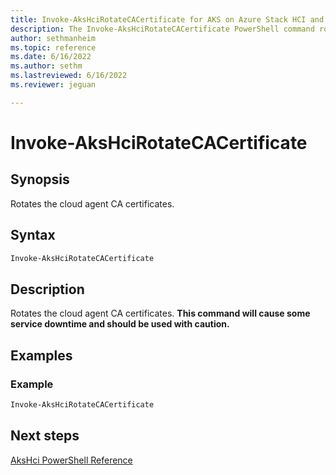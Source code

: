 ```yaml
---
title: Invoke-AksHciRotateCACertificate for AKS on Azure Stack HCI and Windows Server
description: The Invoke-AksHciRotateCACertificate PowerShell command rotates the cloud agent CA certificates.
author: sethmanheim
ms.topic: reference
ms.date: 6/16/2022
ms.author: sethm 
ms.lastreviewed: 6/16/2022
ms.reviewer: jeguan

---
```


# Invoke-AksHciRotateCACertificate

## Synopsis

Rotates the cloud agent CA certificates.

## Syntax

```powershell
Invoke-AksHciRotateCACertificate 
```

## Description

Rotates the cloud agent CA certificates. **This command will cause some service downtime and should be used with caution.**

## Examples

### Example

```PowerShell
Invoke-AksHciRotateCACertificate 
```

## Next steps

[AksHci PowerShell Reference](index.md)
